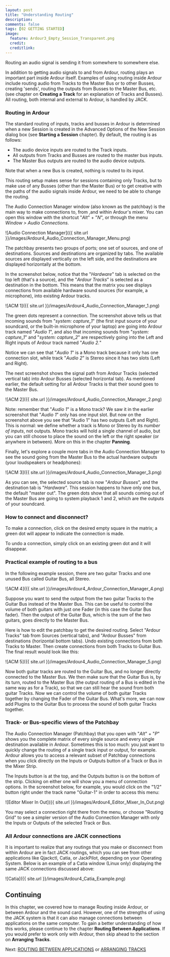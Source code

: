 ```yaml
---
layout: post
title: "Understanding Routing"
description:
comments: false 
tags: [02 GETTING STARTED]
image:
  feature: Ardour3_Empty_Session_Transparent.png
  credit:  
  creditlink:  
---
```


Routing an audio signal is sending it from somewhere to somewhere else.

In addition to getting audio signals to and from Ardour, routing plays
an important part inside Ardour itself. Examples of using routing inside
Ardour include routing audio from Tracks to the Master Bus or to other
Busses, creating 'sends', routing the outputs from Busses to the Master
Bus, etc. (see chapter on **Creating a Track** for an explanation of
Tracks and Busses). All routing, both internal and external to Ardour,
is handled by JACK.

### Routing in Ardour

The standard routing of inputs, tracks and busses in Ardour is
determined when a new Session is created in the Advanced Options of the
New Session dialog box (see **Starting a Session** chapter). By default,
the routing is as follows:

-   The audio device inputs are routed to the Track inputs.
-   All outputs from Tracks and Busses are routed to the master bus
    inputs.
-   The Master Bus outputs are routed to the audio device outputs.

Note that when a new Bus is created, nothing is routed to its input.

This routing setup makes sense for sessions containing only Tracks, but
to make use of any Busses (other than the Master Bus) or to get creative
with the paths of the audio signals inside Ardour, we need to be able to
change the routing. 

The Audio Connection Manager window (also known as the patchbay) is the
main way to make connections to, from ,and within Ardour's mixer. You
can open this window with the shortcut "*Alt*" + "*N*", or through the
menu *Window > Audio Connections*.

![Audio Connection Manager]({{ site.url }}/images/Ardour4_Audio_Connection_Manager_Menu.png) 

The patchbay presents two groups of ports; one set of sources, and one
of destinations. Sources and destinations are organized by tabs. The
available sources are displayed vertically on the left side, and the
destinations are displayed horizontally at the bottom.

In the screenshot below, notice that the "*Hardware*" tab is selected on
the top left (that's a source), and the "*Ardour Tracks*" is selected as
a destination in the bottom. This means that the matrix you see displays
connections from available hardware sound sources (for example, a
microphone), into existing Ardour tracks.  

![ACM 1]({{ site.url }}/images/Ardour4_Audio_Connection_Manager_1.png) 

The green dots represent a connection. The screenshot above tells us
that incoming sounds from "*system: capture\_1*" (the first input source
of your soundcard, or the built-in microphone of your laptop) are going
into Ardour track named "*Audio 1*", and also that incoming sounds from
"*system: capture\_1*" and "*system: capture\_2*" are respectively going
into the Left and Right inputs of Ardour track named "*Audio 2.*" 

Notice we can see that "*Audio 1*" is a Mono track because it only has
one connection slot, while track "*Audio 2*" is Stereo since it has two
slots (Left and Right).

The next screenshot shows the signal path from Ardour Tracks (selected
vertical tab) into Ardour Busses (selected horizontal tab). As mentioned
earlier, the default setting for all Ardour Tracks is that their sound
goes to the Master Bus.

![ACM 2]({{ site.url }}/images/Ardour4_Audio_Connection_Manager_2.png) 

Note: remember that "*Audio 1*" is a Mono track? We saw it in the
earlier screenshot that "*Audio 1*" only has one input slot. But now on
the screenshot above you see that "Audio 1" has two outputs (Left and
Right). This is normal: we define whether a track is Mono or Stereo by
its *number of inputs*, not outputs. Mono tracks will hold a single
channel of audio, but you can still choose to place the sound on the
left or the right speaker (or anywhere in between). More on this in the
chapter **Panning**.

Finally, let's explore a couple more tabs in the Audio Connection
Manager to see the sound going from the Master Bus to the actual
hardware outputs (your loudspeakers or headphones):

![ACM 3]({{ site.url }}/images/Ardour4_Audio_Connection_Manager_3.png) 

As you can see, the selected source tab is now "*Ardour Busses*", and
the destination tab is "*Hardware*". This session happens to have only
one bus, the default "master out". The green dots show that all sounds
coming out of the Master Bus are going to system playback 1 and 2, which
are the outputs of your soundcard. 

### How to connect and disconnect?

To make a connection, click on the desired empty square in the matrix; a
green dot will appear to indicate the connection is made.

To undo a connection, simply click on an existing green dot and it will
disappear.

### Practical example of routing to a bus 

In the following example session, there are two guitar Tracks and one
unused Bus called Guitar Bus, all Stereo.

![ACM 4]({{ site.url }}/images/Ardour4_Ardour_Connection_Manager_4.png) 

Suppose you want to send the output from the two guitar Tracks to the
Guitar Bus instead of the Master Bus. This can be useful to control the
volume of both guitars with just one Fader (in this case the Guitar Bus
fader). Then the output of the Guitar Bus, which is the sum of the two
guitars, goes directly to the Master Bus.

Here is how to edit the patchbay to get the desired routing. Select
"Ardour Tracks" tab from Sources (vertical tabs), and "Ardour Busses"
from destinations (horizontal bottom tabs). Undo existing connections
from both Tracks to Master. Then create connections from both Tracks to
Guitar Bus. The final result would look like this: 

![ACM 5]({{ site.url }}/images/Ardour4_Audio_Connection_Manager_5.png) 

Now both guitar tracks are routed to the Guitar Bus, and no longer
directly connected to the Master Bus. We then make sure that the Guitar
Bus is, by its turn, routed to the Master Bus (the output routing of a
Bus is edited in the same way as for a Track), so that we can still hear
the sound from both guitar Tracks. Now we can control the volume of both
guitar Tracks together by changing the Fader of the Guitar Bus. What's
more, we can now add Plugins to the Guitar Bus to process the sound of
both guitar Tracks together.

### Track- or Bus-specific views of the Patchbay

The Audio Connection Manager (Patchbay) that you open with "*Alt*" +
"*P*" shows you the complete matrix of every single source and every
single destination available in Ardour. Sometimes this is too much: you just want
to quickly change the routing of a single track input or output, for example.
Ardour allows you to access a relevant subset of Patchbay connections when
you click directly on the Inputs or Outputs button of a Track or Bus in
the Mixer Strip.

The Inputs button is at the top, and the Outputs button is on the bottom
of the strip. Clicking on either one will show you a menu of connection options. In the screenshot below, for example, you would click on the "1/2" button right under the track name "Guitar-1" in order to access this menu:

![Editor Mixer In Out]({{ site.url }}/images/Ardour4_Editor_Mixer_In_Out.png)

 You may select a connection right there from the menu, or choose "Routing Grid" to see a simpler version of the Audio Connection Manager with only the Inputs or Outputs of the selected Track or Bus. 

### All Ardour connections are JACK connections

It is important to realize that any routings that you make or disconnect
from within Ardour are in fact JACK routings, which you can see from
other applications like Qjackctl, Catia, or JackPilot, depending on your
Operating System. Below is an example of a Catia window (Linux only)
displaying the same JACK connections discussed above:

![Catia]({{ site.url }}/images/Ardour4_Catia_Example.png) 

Continuing
----------

In this chapter, we covered how to manage Routing inside Ardour, or
between Ardour and the sound card. However, one of the strengths of
using the JACK system is that it can also manage connections between
applications on the same computer. To gain a better understanding of how
this works, please continue to the chapter **Routing Between
Applications**. If you would prefer to work only with Ardour, then skip
ahead to the section on **Arranging Tracks**.

Next: [ROUTING BETWEEN APPLICATIONS](../routing-between-applications) or [ARRANGING TRACKS](../arranging-tracks)


 
